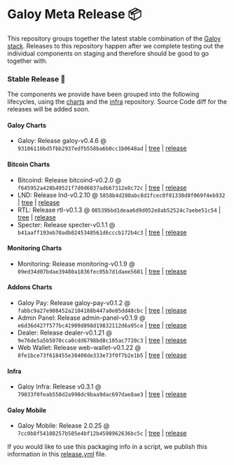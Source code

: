 # Galoy Meta Release 📦

This repository groups together the latest stable combination of the [Galoy stack](https://github.com/GaloyMoney/awesome-galoy#tech-components). 
Releases to this repository happen after we complete testing out the individual components on staging and therefore should be good to go together with.

### Stable Release 🎉

The components we provide have been grouped into the following lifecycles, using the [charts](https://github.com/GaloyMoney/charts) and the [infra](https://github.com/GaloyMoney/galoy-infra) repository. 
Source Code diff for the releases will be added soon.

#### Galoy Charts
- Galoy: Release galoy-v0.4.6 @ `93186110bd5fbb2937edfb558ba6b0cc1b0648ad` | [tree](https://github.com/GaloyMoney/charts/tree/93186110bd5fbb2937edfb558ba6b0cc1b0648ad/charts/galoy) | [release](https://github.com/GaloyMoney/charts/releases/tag/galoy-v0.4.6)

#### Bitcoin Charts
- Bitcoind: Release bitcoind-v0.2.0 @ `f645952a428b49521f7d0d6837adb67312e8c72c` | [tree](https://github.com/GaloyMoney/charts/tree/f645952a428b49521f7d0d6837adb67312e8c72c/charts/bitcoind) | [release](https://github.com/GaloyMoney/charts/releases/tag/bitcoind-v0.2.0)
- LND: Release lnd-v0.2.10 @ `5858b4d280abc8d1fcec0f01330d8f069f4eb932` | [tree](https://github.com/GaloyMoney/charts/tree/5858b4d280abc8d1fcec0f01330d8f069f4eb932/charts/lnd) | [release](https://github.com/GaloyMoney/charts/releases/tag/lnd-v0.2.10)
- RTL: Release rtl-v0.1.3 @ `08539bbd1deaa6d9d052e8ab52524c7aebe51c54` | [tree](https://github.com/GaloyMoney/charts/tree/08539bbd1deaa6d9d052e8ab52524c7aebe51c54/charts/rtl) | [release](https://github.com/GaloyMoney/charts/releases/tag/rtl-v0.1.3)
- Specter: Release specter-v0.1.1 @ `b41aaff193eb70adb0245348561d6cccb172b4c3` | [tree](https://github.com/GaloyMoney/charts/tree/b41aaff193eb70adb0245348561d6cccb172b4c3/charts/specter) | [release](https://github.com/GaloyMoney/charts/releases/tag/specter-v0.1.1)

#### Monitoring Charts
- Monitoring: Release monitoring-v0.1.9 @ `09ed34d07bdae39480a1836fec05b7d1daee5601` | [tree](https://github.com/GaloyMoney/charts/tree/09ed34d07bdae39480a1836fec05b7d1daee5601/charts/monitoring) | [release](https://github.com/GaloyMoney/charts/releases/tag/monitoring-v0.1.9)

#### Addons Charts
- Galoy Pay: Release galoy-pay-v0.1.2 @ `fabbc9a27e908452a2104188b447a0e85dd48cbc` | [tree](https://github.com/GaloyMoney/charts/tree/fabbc9a27e908452a2104188b447a0e85dd48cbc/charts/galoy-pay) | [release](https://github.com/GaloyMoney/charts/releases/tag/galoy-pay-v0.1.2)
- Admin Panel: Release admin-panel-v0.1.9 @ `e6d36d427f577bc41909d898d19832112d6a95ce` | [tree](https://github.com/GaloyMoney/charts/tree/e6d36d427f577bc41909d898d19832112d6a95ce/charts/admin-panel) | [release](https://github.com/GaloyMoney/charts/releases/tag/admin-panel-v0.1.9)
- Dealer: Release dealer-v0.1.21 @ `9e76de5a5b5070cca0cdd6798bd8c105ac7720c3` | [tree](https://github.com/GaloyMoney/charts/tree/9e76de5a5b5070cca0cdd6798bd8c105ac7720c3/charts/dealer) | [release](https://github.com/GaloyMoney/charts/releases/tag/dealer-v0.1.21)
- Web Wallet: Release web-wallet-v0.1.22 @ `8fe1bce73f618455e38400de333e73f0f7b2e1b5` | [tree](https://github.com/GaloyMoney/charts/tree/8fe1bce73f618455e38400de333e73f0f7b2e1b5/charts/web_wallet) | [release](https://github.com/GaloyMoney/charts/releases/tag/web-wallet-v0.1.22)

#### Infra

- Galoy Infra: Release v0.3.1 @ `79033f0feab550d2a998dc9baa9dac697dae8ae3` | [tree](https://github.com/GaloyMoney/galoy-infra/tree/79033f0feab550d2a998dc9baa9dac697dae8ae3) | [release](https://github.com/GaloyMoney/galoy-infra/releases/tag/v0.3.1)

#### Galoy Mobile

- Galoy Mobile: Release 2.0.25 @ `7cc0b8f54108257b505e4bf12b4598962636bc5c` | [tree](https://github.com/GaloyMoney/galoy-mobile/tree/7cc0b8f54108257b505e4bf12b4598962636bc5c) | [release](https://github.com/GaloyMoney/galoy-mobile/releases/tag/2.0.25)

If you would like to use this packaging info in a script, we publish this information in this [release.yml](./release.yml) file.
